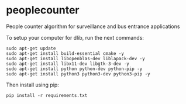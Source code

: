 # peoplecounter
People counter algorithm for surveillance and bus entrance applications

To setup your computer for dlib, run the next commands:
```
sudo apt-get update
sudo apt-get install build-essential cmake -y
sudo apt-get install libopenblas-dev liblapack-dev -y
sudo apt-get install libx11-dev libgtk-3-dev -y
sudo apt-get install python python-dev python-pip -y
sudo apt-get install python3 python3-dev python3-pip -y
```

Then install using pip:

```
pip install -r requirements.txt
```

